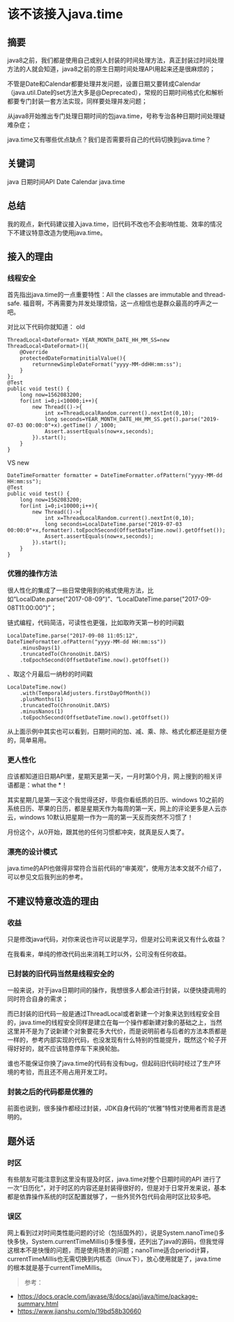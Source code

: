 # 该不该接入java.time

## 摘要
java8之前，我们都是使用自己或别人封装的时间处理方法，真正封装过时间处理方法的人就会知道，java8之前的原生日期时间处理API用起来还是很麻烦的；

不管是Date和Calendar都要处理并发问题，设置日期又要转成Calendar （java.util.Date的set方法大多是@Deprecated），常规的日期时间格式化和解析都要专门封装一套方法实现，同样要处理并发问题；

从java8开始推出专门处理日期时间的包java.time，号称专治各种日期时间处理疑难杂症；

java.time又有哪些优点缺点？我们是否需要将自己的代码切换到java.time？

## 关键词
java 日期时间API Date Calendar java.time

## 总结
我的观点，新代码建议接入java.time，旧代码不改也不会影响性能、效率的情况下不建议特意改造为使用java.time。

## 接入的理由
### 线程安全
首先指出java.time的一点重要特性：All the classes are immutable and thread-safe.
福音啊，不再需要为并发处理烦恼，这一点相信也是群众最高的呼声之一吧。

对比以下代码你就知道：
old 
```
ThreadLocal<DateFormat> YEAR_MONTH_DATE_HH_MM_SS=new ThreadLocal<DateFormat>(){
	@Override
	protectedDateFormatinitialValue(){
		returnnewSimpleDateFormat("yyyy-MM-ddHH:mm:ss");
	}
};
@Test
public void test() {
	long now=1562083200;
	for(int i=0;i<10000;i++){
		new Thread(()->{
			int x=ThreadLocalRandom.current().nextInt(0,10);
			long seconds=YEAR_MONTH_DATE_HH_MM_SS.get().parse("2019-07-03 00:00:0"+x).getTime() / 1000;
			Assert.assertEquals(now+x,seconds);
		}).start();
	}
}
```

VS
new 
```
DateTimeFormatter formatter = DateTimeFormatter.ofPattern("yyyy-MM-dd HH:mm:ss");
@Test
public void test() {
	long now=1562083200;
	for(int i=0;i<10000;i++){
		new Thread(()->{
			int x=ThreadLocalRandom.current().nextInt(0,10);
			long seconds=LocalDateTime.parse("2019-07-03 00:00:0"+x,formatter).toEpochSecond(OffsetDateTime.now().getOffset());
			Assert.assertEquals(now+x,seconds);
		}).start();
	}
}
```

### 优雅的操作方法
很人性化的集成了一些日常使用到的格式使用方法，比如“LocalDate.parse("2017-08-09")”、“LocalDateTime.parse("2017-09-08T11:00:00")”；

链式编程，代码简洁，可读性也更强，比如取昨天第一秒的时间戳 
```
LocalDateTime.parse("2017-09-08 11:05:12", DateTimeFormatter.ofPattern("yyyy-MM-dd HH:mm:ss"))
	.minusDays(1)
	.truncatedTo(ChronoUnit.DAYS)
	.toEpochSecond(OffsetDateTime.now().getOffset())
```
、取这个月最后一纳秒的时间戳
```
LocalDateTime.now()
	.with(TemporalAdjusters.firstDayOfMonth())
	.plusMonths(1)
	.truncatedTo(ChronoUnit.DAYS)
	.minusNanos(1)
	.toEpochSecond(OffsetDateTime.now().getOffset())
```

从上面示例中其实也可以看到，日期时间的加、减、乘、除、格式化都还是挺方便的，简单易用。

### 更人性化
应该都知道旧日期API里，星期天是第一天，一月时第0个月，网上搜到的相关评语都是：what the *！

其实星期几是第一天这个我觉得还好，毕竟你看纸质的日历、windows 10之前的系统日历、苹果的日历，都是星期天作为每周的第一天，网上的评论更多是人云亦云，windows 10默认把星期一作为一周的第一天反而突然不习惯了！

月份这个，从0开始，跟其他的任何习惯都冲突，就真是反人类了。


### 漂亮的设计模式
java.time的API也做得非常符合当前代码的“审美观”，使用方法本文就不介绍了，可以参见文后我列出的参考。

## 不建议特意改造的理由
### 收益
只是修改java代码，对你来说也许可以说是学习，但是对公司来说又有什么收益？

在我看来，单纯的修改代码出来消耗工时以外，公司没有任何收益。

### 已封装的旧代码当然是线程安全的
一般来说，对于java日期时间的操作，我想很多人都会进行封装，以便快捷调用的同时符合自身的需求；

而已封装的旧代码一般是通过ThreadLocal或者新建一个对象来达到线程安全目的，java.time的线程安全同样是建立在每一个操作都新建对象的基础之上，当然这里并不是为了说新建个对象要花多大代价，而是说明前者与后者的方法本质都是一样的，参考内部实现的代码，也没发现有什么特别的性能提升，既然这个轮子开得好好的，就不应该特意停车下来换轮胎。

谁也不能保证你换了java.time的代码有没有bug，但起码旧代码时经过了生产环境的考验，而且还不用占用开发工时。

### 封装之后的代码都是优雅的
前面也说到，很多操作都经过封装，JDK自身代码的“优雅”特性对使用者而言是透明的。

## 题外话
### 时区
有些朋友可能注意到这里没有提及时区，java.time对整个日期时间的API 进行了一次“日历化”，对于时区的内容还是封装得很好的，但是对于日常开发来说，基本都是依靠操作系统的时区配置就够了，一些外贸外包代码会用时区比较多吧。

### 误区
网上看到过对时间类性能问题的讨论（包括国外的），说是System.nanoTime()多快多快，System.currentTimeMillis()多慢多慢，还列出了java的源码，但我觉得这根本不是快慢的问题，而是使用场景的问题；nanoTime适合period计算，currentTimeMillis也无需切换到内核态（linux下），放心使用就是了，java.time的根本就是基于currentTimeMillis。

> 参考：
* https://docs.oracle.com/javase/8/docs/api/java/time/package-summary.html
* https://www.jianshu.com/p/19bd58b30660
